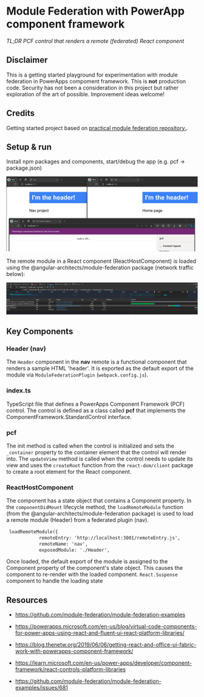 # Module Federation with PowerApp component framework

 *TL;DR
PCF control that renders a remote (federated) React component*

## Disclaimer

This is a getting started playground for experimentation with module federation in PowerApps compoment framework. This is **not** production code. Security has not been a consideration in this project but rather exploration of the art of possible.
Improvement ideas welcome!

## Credits

Getting started project based on [practical module federation repository.](https://github.com/jherr/practical-module-federation-20/tree/8476ccba4fda513c5d67aeaa5949941644598f69/part1-getting-started/getting-started).


## Setup & run

Install npm packages and components, start/debug the app (e.g. pcf -> package.json)

<img type="content" src="docs/running-sample.bmp" alt-text="apps running"/>

The remote module in a React component (ReactHostComponent) is loaded using the @angular-architects/module-federation package (network traffic below):

<img type="content" src="docs/dev-tools.bmp" alt-text="F12 network traffic"/>


## Key Components

### Header (nav) 

The `Header` component in the **nav** remote is a functional component that renders a sample HTML 'header'. It is exported as the default export of the module via `ModuleFederationPlugin` (`webpack.config.js`).


### index.ts

TypeScript file that defines a PowerApps Component Framework (PCF) control. The control is defined as a class called **pcf** that implements the ComponentFramework.StandardControl interface.


### pcf

The init method is called when the control is initialized and sets the `_container` property to the container element that the control will render into. The `updateView` method is called when the control needs to update its view and uses the `createRoot` function from the `react-dom/client` package to create a root element for the React component. 


### ReactHostComponent

The component has a state object that contains a Component property. In the `componentDidMount` lifecycle method, the `loadRemoteModule` function (from the @angular-architects/module-federation package) is used to load a remote module (Header) from a federated plugin (nav). 

```
 loadRemoteModule({
            remoteEntry: 'http://localhost:3001/remoteEntry.js',
            remoteName: 'nav',
            exposedModule: './Header',
```

Once loaded, the default export of the module is assigned to the Component property of the component's state object. This causes the component to re-render with the loaded component. `React.Suspense` component to handle the loading state


## Resources

- https://github.com/module-federation/module-federation-examples

- https://powerapps.microsoft.com/en-us/blog/virtual-code-components-for-power-apps-using-react-and-fluent-ui-react-platform-libraries/

- https://blog.thenetw.org/2019/06/06/getting-react-and-office-ui-fabric-work-with-powerapps-component-framework/

- https://learn.microsoft.com/en-us/power-apps/developer/component-framework/react-controls-platform-libraries

- https://github.com/module-federation/module-federation-examples/issues/681

